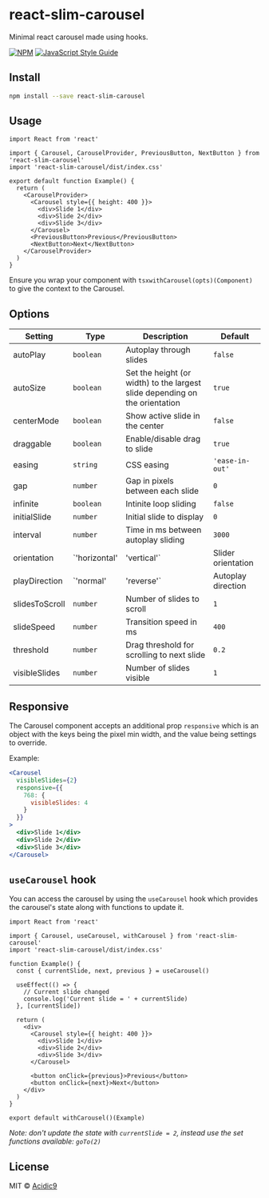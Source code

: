 # react-slim-carousel

Minimal react carousel made using hooks.

[![NPM](https://img.shields.io/npm/v/react-slim-carousel.svg)](https://www.npmjs.com/package/react-slim-carousel) [![JavaScript Style Guide](https://img.shields.io/badge/code_style-standard-brightgreen.svg)](https://standardjs.com)

## Install

```bash
npm install --save react-slim-carousel
```

## Usage

```tsx
import React from 'react'

import { Carousel, CarouselProvider, PreviousButton, NextButton } from 'react-slim-carousel'
import 'react-slim-carousel/dist/index.css'

export default function Example() {
  return (
    <CarouselProvider>
      <Carousel style={{ height: 400 }}>
        <div>Slide 1</div>
        <div>Slide 2</div>
        <div>Slide 3</div>
      </Carousel>
      <PreviousButton>Previous</PreviousButton>
      <NextButton>Next</NextButton>
    </CarouselProvider>
  )
}
```

Ensure you wrap your component with `tsxwithCarousel(opts)(Component)` to give the context to the Carousel.

## Options

| Setting        | Type                        | Description                                                                 | Default         |
| -------------- | --------------------------- | --------------------------------------------------------------------------- | --------------- |
| autoPlay       | `boolean`                   | Autoplay through slides                                                     | `false`         |
| autoSize       | `boolean`                   | Set the height (or width) to the largest slide depending on the orientation | `true`          |
| centerMode     | `boolean`                   | Show active slide in the center                                             | `false`         |
| draggable      | `boolean`                   | Enable/disable drag to slide                                                | `true`          |
| easing         | `string`                    | CSS easing                                                                  | `'ease-in-out'` |
| gap            | `number`                    | Gap in pixels between each slide                                            | `0`             |
| infinite       | `boolean`                   | Intinite loop sliding                                                       | `false`         |
| initialSlide   | `number`                    | Initial slide to display                                                    | `0`             |
| interval       | `number`                    | Time in ms between autoplay sliding                                         | `3000`          |
| orientation    | `'horizontal' | 'vertical'` | Slider orientation                                                          | `'horizontal'`  |
| playDirection  | `'normal' | 'reverse'`      | Autoplay direction                                                          | `'normal'`      |
| slidesToScroll | `number`                    | Number of slides to scroll                                                  | `1`             |
| slideSpeed     | `number`                    | Transition speed in ms                                                      | `400`           |
| threshold      | `number`                    | Drag threshold for scrolling to next slide                                  | `0.2`           |
| visibleSlides  | `number`                    | Number of slides visible                                                    | `1`             |

## Responsive

The Carousel component accepts an additional prop `responsive` which is an object with the keys being the pixel min width, and the value being settings to override.

Example:

```jsx
<Carousel
  visibleSlides={2}
  responsive={{
    768: {
      visibleSlides: 4
    }
  }}
>
  <div>Slide 1</div>
  <div>Slide 2</div>
  <div>Slide 3</div>
</Carousel>
```

## `useCarousel` hook

You can access the carousel by using the `useCarousel` hook which provides the carousel's state along with functions to update it.

```tsx
import React from 'react'

import { Carousel, useCarousel, withCarousel } from 'react-slim-carousel'
import 'react-slim-carousel/dist/index.css'

function Example() {
  const { currentSlide, next, previous } = useCarousel()

  useEffect(() => {
    // Current slide changed
    console.log('Current slide = ' + currentSlide)
  }, [currentSlide])

  return (
    <div>
      <Carousel style={{ height: 400 }}>
        <div>Slide 1</div>
        <div>Slide 2</div>
        <div>Slide 3</div>
      </Carousel>

      <button onClick={previous}>Previous</button>
      <button onClick={next}>Next</button>
    </div>
  )
}

export default withCarousel()(Example)
```

_Note: don't update the state with `currentSlide = 2`, instead use the set functions available: `goTo(2)`_

## License

MIT © [Acidic9](https://github.com/Acidic9)
